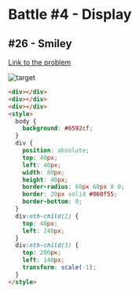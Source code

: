 # Battle #4 - Display

## #26 - Smiley

[Link to the problem](https://cssbattle.dev/play/26)

![target](https://cssbattle.dev/targets/26.png)

```html
<div></div>
<div></div>
<div></div>
<style>
  body {
    background: #6592cf;
  }
  div {
    position: absolute;
    top: 40px;
    left: 40px;
    width: 80px;
    height: 40px;
    border-radius: 60px 60px 0 0;
    border: 20px solid #060f55;
    border-bottom: 0;
  }
  div:nth-child(2) {
    top: 40px;
    left: 240px;
  }
  div:nth-child(3) {
    top: 200px;
    left: 140px;
    transform: scale(-1);
  }
</style>
```
